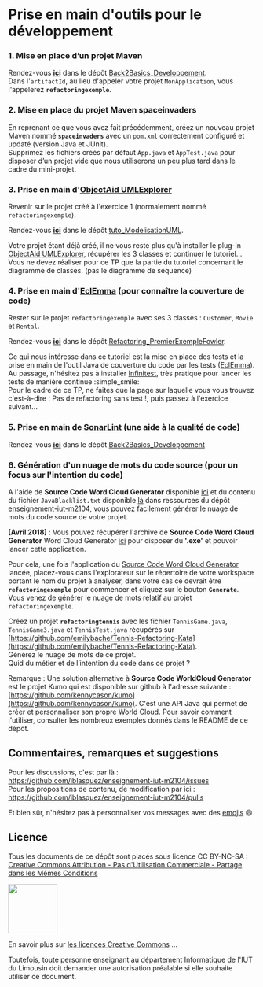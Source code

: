 # Prise en main d'outils pour le développement



### 1. Mise en place d’un projet Maven

Rendez-vous **[ici](https://github.com/iblasquez/Back2Basics_Developpement/blob/master/CreerProjetMavenEclipse.md)** dans le dépôt [Back2Basics_Developpement](https://github.com/iblasquez/Back2Basics_Developpement).  
Dans l'`artifactId`, au lieu d'appeler votre projet `MonApplication`, vous l'appelerez **`refactoringexemple`**.


### 2. Mise en place du projet Maven spaceinvaders

En reprenant ce que vous avez fait précédemment, créez un nouveau projet Maven nommé **`spaceinvaders`** avec un `pom.xml` correctement configuré et updaté (version Java et JUnit).  
Supprimez les fichiers créés par défaut `App.java` et `AppTest.java` pour disposer d’un projet vide que nous utiliserons un peu plus tard dans le cadre du mini-projet.



### 3. Prise en main d'[ObjectAid UMLExplorer](http://www.objectaid.com/)

Revenir sur le projet créé à l'exercice 1 (normalement nommé `refactoringexemple`).  

Rendez-vous **[ici](https://github.com/iblasquez/tuto_ModelisationUML/tree/master/ObjectAid)** dans le dépôt [tuto_ModelisationUML](https://github.com/iblasquez/tuto_ModelisationUML). 

Votre projet étant déjà créé, il ne vous reste plus qu'à installer le plug-in [ObjectAid UMLExplorer](http://www.objectaid.com/), récupérer les 3 classes et continuer le tutoriel...  
Vous ne devez réaliser pour ce TP que la partie du tutoriel concernant le diagramme de classes. 
(pas le diagramme de séquence)


### 4. Prise en main d'[EclEmma](http://www.eclemma.org) (pour connaître la couverture de code)

Rester sur le projet `refactoringexemple` avec ses 3 classes : `Customer`, `Movie` et `Rental`.  

Rendez-vous **[ici](https://github.com/iblasquez/Refactoring_PremierExempleFowler/blob/master/refactoring_Step0_miseEnPlaceTests.md)** dans le dépôt [Refactoring_PremierExempleFowler](https://github.com/iblasquez/Refactoring_PremierExempleFowler).    
 
Ce qui nous intéresse dans ce tutoriel est la mise en place des tests et la prise en main de l'outil Java de couverture du code par les tests ([EclEmma](http://www.eclemma.org/)).  
Au passage, n'hésitez pas à installer [Infinitest](https://infinitest.github.io/), très pratique pour lancer les tests de manière continue :simple_smile:  
Pour le cadre de ce TP, ne faites que la page sur laquelle vous vous trouvez c'est-à-dire : Pas de refactoring sans test !, puis passez à l'exercice suivant...


### 5. Prise en main de [SonarLint](http://www.sonarlint.org/) (une aide à la qualité de code)

Rendez-vous **[ici](https://github.com/iblasquez/tutoriel_SonarQube/blob/master/Analyse_SonarLintEclipse.md)** dans le dépôt [Back2Basics_Developpement](https://github.com/iblasquez/Back2Basics_Developpement)  


### 6. Génération d'un nuage de mots du code source (pour un focus sur l'intention du code)

A l'aide de **Source Code Word Cloud Generator** disponible [ici](https://sourcecodecloud.codeplex.com) et du contenu du fichier `JavaBlacklist.txt` disponible [là]( https://github.com/iblasquez/enseignement-iut-m2104/tree/master/ressources/JavaBlacklist.txt) dans ressources du dépôt [enseignement-iut-m2104](https://github.com/iblasquez/enseignement-iut-m2104), vous pouvez facilement générer le nuage de mots du code source de votre projet.

**[Avril 2018]** : Vous pouvez récupérer l'archive de **Source Code Word Cloud Generator** Word Cloud Generator [ici]() pour disposer du **'.exe'** et pouvoir lancer cette application.

Pour cela, une fois l'application du [Source Code Word Cloud Generator](https://sourcecodecloud.codeplex.com) lancée, placez-vous dans l'explorateur sur le répertoire de votre workspace portant le nom du projet à analyser, dans votre cas ce devrait être **`refactoringexemple`** pour commencer et cliquez sur le bouton **`Generate`**.
Vous venez de générer le nuage de mots relatif au projet `refactoringexemple`.

Créez un projet **`refactoringtennis`** avec les fichier `TennisGame.java`, `TennisGame3.java` et `TennisTest.java` récupérés sur [https://github.com/emilybache/Tennis-Refactoring-Kata](https://github.com/emilybache/Tennis-Refactoring-Kata).  
Générez le nuage de mots de ce projet.   
Quid du métier et de l’intention du code dans ce projet ?  


Remarque : Une solution alternative à **Source Code WorldCloud Generator** est le projet Kumo qui est disponible sur github à l'adresse suivante : [https://github.com/kennycason/kumo](https://github.com/kennycason/kumo). C'est une API Java qui permet de créer et personnaliser son propre World Cloud. Pour savoir comment l'utiliser, consulter les nombreux exemples donnés dans le README de ce dépôt.




## Commentaires, remarques et suggestions
Pour les discussions, c'est par là : https://github.com/iblasquez/enseignement-iut-m2104/issues  
Pour les propositions de contenu, de modification par ici : https://github.com/iblasquez/enseignement-iut-m2104/pulls

Et bien sûr, n'hésitez pas à personnaliser vos messages avec des [emojis](http://www.webpagefx.com/tools/emoji-cheat-sheet/) :smile:



## Licence


Tous les documents de ce dépôt sont placés sous licence CC BY-NC-SA :  [Creative Commons
Attribution - Pas d'Utilisation Commerciale - Partage dans les Mêmes Conditions](https://creativecommons.org/licenses/by-nc-sa/4.0/)

<img src="https://licensebuttons.net/l/by-nc-sa/3.0/88x31.png" width="100">

En savoir plus sur [les licences Creative Commons](https://creativecommons.org/licenses/?lang=fr-FR) ...

Toutefois, toute personne enseignant au département Informatique de l'IUT du Limousin doit demander une autorisation préalable si elle souhaite utiliser ce document.






